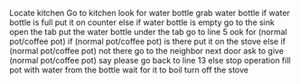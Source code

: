 Locate kitchen
Go to kitchen
look for water bottle
grab water bottle
if water bottle is full
put it on counter
else if water bottle is empty
go to the sink
open the tab
put the water bottle under the tab
go to line 5
ook for (normal pot/coffee pot)
if (normal pot/coffee pot) is there
put it on the stove
else if (normal pot/coffee pot) not there
go to the neighbor next door
ask to give (normal pot/coffee pot)
say please
go back to line 13
else
stop operation
fill pot with water from the bottle
wait for it to boil
turn off the stove